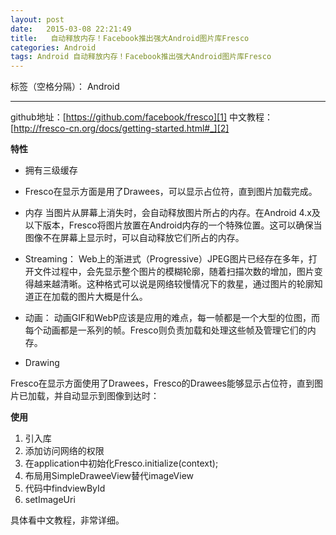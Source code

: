 ```yaml
---
layout: post
date:   2015-03-08 22:21:49
title:   自动释放内存！Facebook推出强大Android图片库Fresco
categories: Android
tags: Android 自动释放内存！Facebook推出强大Android图片库Fresco
---
```



标签（空格分隔）： Android

---

github地址：[https://github.com/facebook/fresco][1]
中文教程：[http://fresco-cn.org/docs/getting-started.html#_][2]

**特性**

 - 拥有三级缓存
 - Fresco在显示方面是用了Drawees，可以显示占位符，直到图片加载完成。
 - 内存
当图片从屏幕上消失时，会自动释放图片所占的内存。在Android 4.x及以下版本，Fresco将图片放置在Android内存的一个特殊位置。这可以确保当图像不在屏幕上显示时，可以自动释放它们所占的内存。
 - Streaming：
 Web上的渐进式（Progressive）JPEG图片已经存在多年，打开文件过程中，会先显示整个图片的模糊轮廓，随着扫描次数的增加，图片变得越来越清晰。这种格式可以说是网络较慢情况下的救星，通过图片的轮廓知道正在加载的图片大概是什么。

 - 动画：
 动画GIF和WebP应该是应用的难点，每一帧都是一个大型的位图，而每个动画都是一系列的帧。Fresco则负责加载和处理这些帧及管理它们的内存。

 - Drawing

Fresco在显示方面使用了Drawees，Fresco的Drawees能够显示占位符，直到图片已加载，并自动显示到图像到达时：
 
 **使用**
 
 1. 引入库
 2. 添加访问网络的权限
 3. 在application中初始化Fresco.initialize(context);
 4. 布局用SimpleDraweeView替代imageView
 5. 代码中findviewById
 6. setImageUri

具体看中文教程，非常详细。
 
  [1]: https://github.com/facebook/fresco
  [2]: http://fresco-cn.org/docs/getting-started.html#_